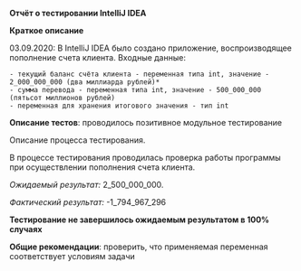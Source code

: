 **Отчёт о тестировании  IntelliJ IDEA**

**Краткое описание**

03.09.2020:
В IntelliJ IDEA было создано приложение, воспроизводящее пополнение счета клиента. Входные данные:

    - текущий баланс счёта клиента - переменная типа int, значение - 2_000_000_000 (два миллиарда рублей)*
    - сумма перевода - переменная типа int, значение - 500_000_000 (пятьсот миллионов рублей)
    - переменная для хранения итогового значения - тип int


**Описание тестов**: проводилось позитивное модульное тестирование

Описание процесса тестирования.

В процессе тестирования проводилась проверка работы программы при осуществлении пополнения счета клиента.

*Ожидаемый результат:* 2_500_000_000.

*Фактический результат:* -1_794_967_296

**Тестирование не завершилось ожидаемым результатом в 100% случаях**

**Общие рекомендации**: проверить, что применяемая переменная соответствует условиям задачи

